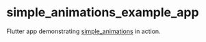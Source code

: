 # simple_animations_example_app

Flutter app demonstrating [simple_animations](https://pub.dartlang.org/packages/simple_animations) in action.

